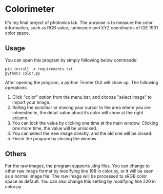 # Colorimeter
It's my final project of photonics lab. The purpose is to measure the color information, such as RGB value, luminance and XYZ coordinates of CIE 1931 color space. 

## Usage
You can open this program by simply following below commands:
    
    pip install -r requirements.txt
    python3 color.py
        
After opening the program, a python Tkinter GUI will show up. The following operations:

1. Click "color" option from the menu bar, and choose "select image" to import your image. 
2. Rolling the scrollbar or moving your cursor to the area where you are interested in, the detail value about its color will show at the right column. 
3. You can lock the value by clicking one time at the main window.  Clicking one more time, the value will be unlocked. 
4. You can select the new image directly, and the old one will be closed. 
5. Finish the program by closing the window.

## Others
For the raw images, the program supports .dng files. You can change to other raw image format by modifying line 198 in color.py, or it will be seen as a normal image file. 
The raw image will be processed to sRGB color space as default. You can also change this setting by modifying line 220 in color.py
